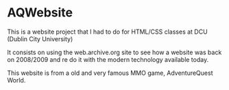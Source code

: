 # AQWebsite


This is a website project that I had to do for HTML/CSS classes at DCU (Dublin City University)

It consists on using the web.archive.org site to see how a website was back on 2008/2009 and re do it 
with the modern technology available today.

This website is from a old and very famous MMO game, AdventureQuest World. 
